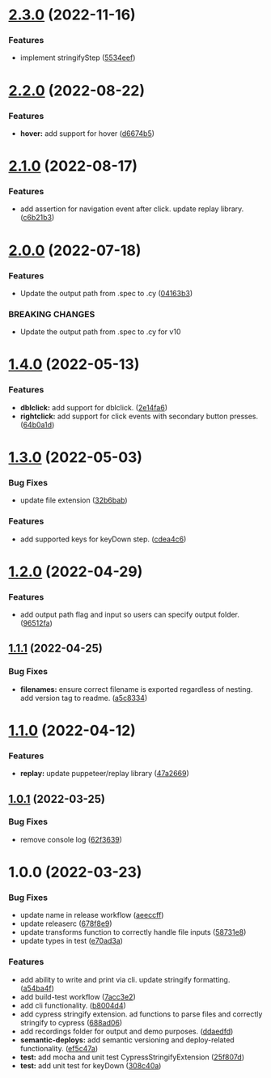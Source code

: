 # [2.3.0](https://github.com/cypress-io/cypress-chrome-recorder/compare/v2.2.0...v2.3.0) (2022-11-16)


### Features

* implement stringifyStep ([5534eef](https://github.com/cypress-io/cypress-chrome-recorder/commit/5534eef30f5e03a88cdb0f5ba9259f6a690528e0))

# [2.2.0](https://github.com/cypress-io/cypress-chrome-recorder/compare/v2.1.0...v2.2.0) (2022-08-22)


### Features

* **hover:** add support for hover ([d6674b5](https://github.com/cypress-io/cypress-chrome-recorder/commit/d6674b5e8ee023113efe5fc14086ada9e1820293))

# [2.1.0](https://github.com/cypress-io/cypress-chrome-recorder/compare/v2.0.0...v2.1.0) (2022-08-17)


### Features

* add assertion for navigation event after click. update replay library. ([c6b21b3](https://github.com/cypress-io/cypress-chrome-recorder/commit/c6b21b320180f31837a199c1b881edf78e707a50))

# [2.0.0](https://github.com/cypress-io/cypress-chrome-recorder/compare/v1.4.0...v2.0.0) (2022-07-18)


### Features

* Update the output path from .spec to .cy  ([04163b3](https://github.com/cypress-io/cypress-chrome-recorder/commit/04163b3a8d736fc58fefeac031db0647cba28fbe))


### BREAKING CHANGES

* Update the output path from .spec to .cy for v10

# [1.4.0](https://github.com/cypress-io/cypress-chrome-recorder/compare/v1.3.0...v1.4.0) (2022-05-13)


### Features

* **dblclick:** add support for dblclick. ([2e14fa6](https://github.com/cypress-io/cypress-chrome-recorder/commit/2e14fa6f603d4eb8a277d7c49e875f1fc6143487))
* **rightclick:** add support for click events with secondary button presses. ([64b0a1d](https://github.com/cypress-io/cypress-chrome-recorder/commit/64b0a1d488c11e9e0353c0010ed99a49be06896d))

# [1.3.0](https://github.com/cypress-io/cypress-chrome-recorder/compare/v1.2.0...v1.3.0) (2022-05-03)


### Bug Fixes

* update file extension ([32b6bab](https://github.com/cypress-io/cypress-chrome-recorder/commit/32b6bab97a98139149f1b9850b1f94cfde3fbf92))


### Features

* add supported keys for keyDown step. ([cdea4c6](https://github.com/cypress-io/cypress-chrome-recorder/commit/cdea4c6eccfc7bc313494b56c5741925669b1636))

# [1.2.0](https://github.com/cypress-io/cypress-chrome-recorder/compare/v1.1.1...v1.2.0) (2022-04-29)


### Features

* add output path flag and input so users can specify output folder. ([96512fa](https://github.com/cypress-io/cypress-chrome-recorder/commit/96512fae0b15dd2333fedd01ad310de17b1e868e))

## [1.1.1](https://github.com/cypress-io/cypress-chrome-recorder/compare/v1.1.0...v1.1.1) (2022-04-25)


### Bug Fixes

* **filenames:** ensure correct filename is exported regardless of nesting. add version tag to readme. ([a5c8334](https://github.com/cypress-io/cypress-chrome-recorder/commit/a5c8334541fd1b7191ba475aa2f79d5c311572c2))

# [1.1.0](https://github.com/cypress-io/cypress-chrome-recorder/compare/v1.0.1...v1.1.0) (2022-04-12)


### Features

* **replay:** update puppeteer/replay library ([47a2669](https://github.com/cypress-io/cypress-chrome-recorder/commit/47a26698c7249a6358c86d6a98b05a526d4bd9ce))

## [1.0.1](https://github.com/cypress-io/cypress-chrome-recorder/compare/v1.0.0...v1.0.1) (2022-03-25)


### Bug Fixes

* remove console log ([62f3639](https://github.com/cypress-io/cypress-chrome-recorder/commit/62f363944b43be1e4043b632f5cdcdcf6be8982a))

# 1.0.0 (2022-03-23)


### Bug Fixes

* update name in release workflow ([aeeccff](https://github.com/cypress-io/cypress-chrome-recorder/commit/aeeccff891c86e962cf07b04cfbd1849523a91cc))
* update releaserc ([678f8e9](https://github.com/cypress-io/cypress-chrome-recorder/commit/678f8e95b94be4b048648b7d48d405ca62d8f7be))
* update transforms function to correctly handle file inputs ([58731e8](https://github.com/cypress-io/cypress-chrome-recorder/commit/58731e84a3f3d95364fba97e5323225f10db6fc3))
* update types in test ([e70ad3a](https://github.com/cypress-io/cypress-chrome-recorder/commit/e70ad3a5c4484f0e3e3b28ff922b156057f7bd38))


### Features

* add ability to write and print via cli. update stringify formatting. ([a54ba4f](https://github.com/cypress-io/cypress-chrome-recorder/commit/a54ba4f7f03a1c4486578df0f608d4c7e56cfe13))
* add build-test workflow ([7acc3e2](https://github.com/cypress-io/cypress-chrome-recorder/commit/7acc3e259a4f47197d92e54b791f3ae1fc4f3981))
* add cli functionality. ([b8004d4](https://github.com/cypress-io/cypress-chrome-recorder/commit/b8004d48982c23a6f5a375b26fb9776ca1aab974))
* add cypress stringify extension. ad functions to parse files and correctly stringify to cypress ([688ad06](https://github.com/cypress-io/cypress-chrome-recorder/commit/688ad060e3cbd00a755716097849535c836ab97b))
* add recordings folder for output and demo purposes. ([ddaedfd](https://github.com/cypress-io/cypress-chrome-recorder/commit/ddaedfdad75f66d2813a256ef22c0202a373f212))
* **semantic-deploys:** add semantic versioning and deploy-related functionality. ([ef5c47a](https://github.com/cypress-io/cypress-chrome-recorder/commit/ef5c47a2950ecbd14c371719aceaa04b9e4d4ae4))
* **test:** add mocha and unit test CypressStringifyExtension ([25f807d](https://github.com/cypress-io/cypress-chrome-recorder/commit/25f807da1cfb308a74c814010dca6f9f38742f23))
* **test:** add unit test for keyDown ([308c40a](https://github.com/cypress-io/cypress-chrome-recorder/commit/308c40a8e96a55c9ed57ccf8f6f1b599c4fcf8f6))
